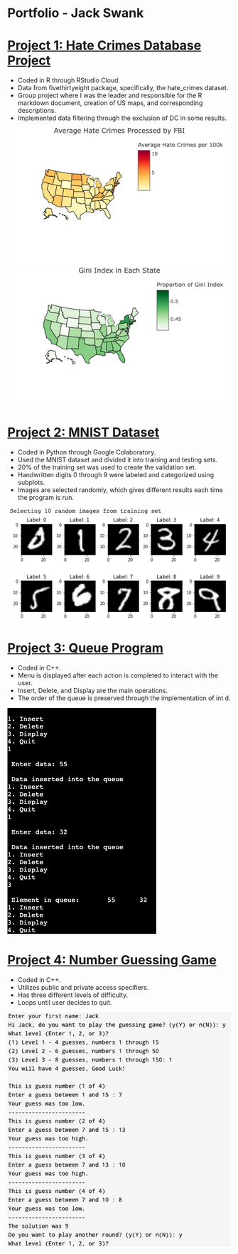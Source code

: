 # Portfolio - Jack Swank

# [Project 1: Hate Crimes Database Project](https://github.com/jackswank/portfolio/blob/main/Hate_Crimes_Jack_Swank.Rmd) 
* Coded in R through RStudio Cloud.
* Data from fivethirtyeight package, specifically, the hate_crimes dataset.
* Group project where I was the leader and responsible for the R markdown document, 
creation of US maps, and corresponding descriptions.
* Implemented data filtering through the exclusion of DC in some results.

![](/images/Average_Hate_Crimes_Processed_by_FBI.png)
![](/images/Gini_Index.png)


# [Project 2: MNIST Dataset](https://github.com/jackswank/portfolio/blob/main/MNIST_Dataset.ipynb) 
* Coded in Python through Google Colaboratory.
* Used the MNIST dataset and divided it into training and testing sets.
* 20% of the training set was used to create the validation set.
* Handwritten digits 0 through 9 were labeled and categorized using subplots.
* Images are selected randomly, which gives different results each time the program is run.

![](/images/MNIST_photo.png)


# [Project 3: Queue Program](https://github.com/jackswank/portfolio/blob/main/Queue.cpp) 
* Coded in C++.
* Menu is displayed after each action is completed to interact with the user.
* Insert, Delete, and Display are the main operations.
* The order of the queue is preserved through the implementation	of int d.

![](/images/Queue_Photo.png)


# [Project 4: Number Guessing Game](https://github.com/jackswank/portfolio/blob/main/NumberGuessingGame.cpp) 
* Coded in C++.
* Utilizes public and private access specifiers.
* Has three different levels of difficulty. 
* Loops until user decides to quit. 

![](/images/Guessing_Game_Photo.png)
